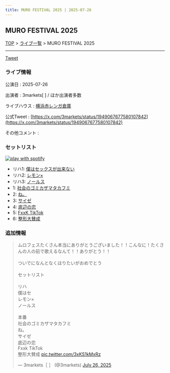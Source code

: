 ```yaml
---
title: MURO FESTIVAL 2025 | 2025-07-26
---
```

## MURO FESTIVAL 2025

[TOP](/setlist/) > [ライブ一覧](lives.html) > MURO FESTIVAL 2025

___

<a href="https://twitter.com/share?ref_src=twsrc%5Etfw" data-text="3markets[ ]セットリスト > MURO FESTIVAL 2025" class="twitter-share-button" data-via="3markets" data-hashtags="3markets" data-related="3markets" data-show-count="false">Tweet</a>

### ライブ情報

公演日
:    2025-07-26

出演者
:    3markets[ ] / ほか出演者多数

ライブハウス
:    [横浜赤レンガ倉庫](livehouse062.html)

公式Tweet
:    [https://x.com/3markets/status/1949067677580107842](https://x.com/3markets/status/1949067677580107842)

その他コメント
:    

### セットリスト


[![play with spotify](images/spotify-icon.png)](https://open.spotify.com/playlist/5GMSRGNXY6X6dyJklT9NBB)



*  リハ1: [僕はセックスが出来ない](song006.html)
*  リハ2: [レモン×](song003.html)
*  リハ3: [ノールス](song104.html)
*  1: [社会のゴミカザマタカフミ](song002.html)
*  2: [ね。](song076.html)
*  3: [サイゼ](song004.html)
*  4: [底辺の恋](song008.html)
*  5: [FxxK TikTok](song082.html)
*  6: [整形大賛成](song005.html)


### 追加情報



<blockquote class="twitter-tweet"><p lang="ja" dir="ltr">ムロフェスたくさん本当にありがとうございました！！こんなに！たくさんの人の前で歌えるなんて！！ありがとう！！<br><br>ついでになんとなくほりたいがおめでとう<br><br>セットリスト<br><br>リハ<br>僕はセ<br>レモン×<br>ノールス<br><br>本番<br>社会のゴミカザマタカフミ<br>ね。<br>サイゼ<br>底辺の恋<br>Fxxk TikTok<br>整形大賛成 <a href="https://t.co/3xKS1kMxRz">pic.twitter.com/3xKS1kMxRz</a></p>&mdash; 3markets［ ］ (@3markets) <a href="https://twitter.com/3markets/status/1949067677580107842?ref_src=twsrc%5Etfw">July 26, 2025</a></blockquote>
<script async src="https://platform.twitter.com/widgets.js" charset="utf-8"></script>




<script async src="https://platform.twitter.com/widgets.js" charset="utf-8"></script>